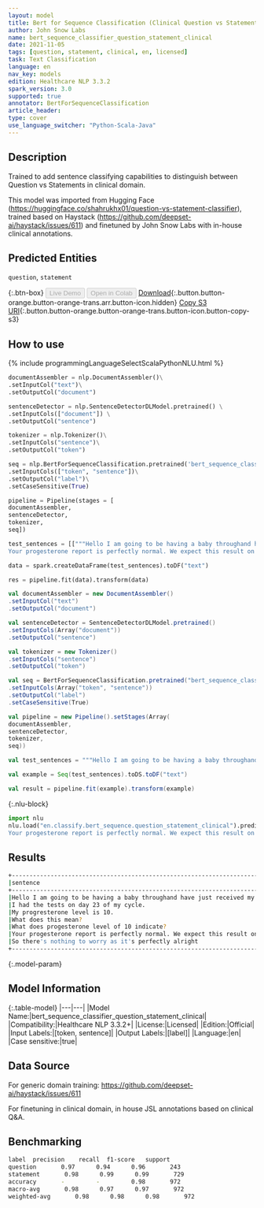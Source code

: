 ```yaml
---
layout: model
title: Bert for Sequence Classification (Clinical Question vs Statement)
author: John Snow Labs
name: bert_sequence_classifier_question_statement_clinical
date: 2021-11-05
tags: [question, statement, clinical, en, licensed]
task: Text Classification
language: en
nav_key: models
edition: Healthcare NLP 3.3.2
spark_version: 3.0
supported: true
annotator: BertForSequenceClassification
article_header:
type: cover
use_language_switcher: "Python-Scala-Java"
---
```



## Description


Trained to add sentence classifying capabilities to distinguish between Question vs Statements in clinical domain.


This model was imported from Hugging Face (https://huggingface.co/shahrukhx01/question-vs-statement-classifier), trained based on Haystack (https://github.com/deepset-ai/haystack/issues/611) and finetuned by John Snow Labs with in-house clinical annotations.


## Predicted Entities


`question`, `statement`


{:.btn-box}
<button class="button button-orange" disabled>Live Demo</button>
<button class="button button-orange" disabled>Open in Colab</button>
[Download](https://s3.amazonaws.com/auxdata.johnsnowlabs.com/clinical/models/bert_sequence_classifier_question_statement_clinical_en_3.3.2_3.0_1636106577489.zip){:.button.button-orange.button-orange-trans.arr.button-icon.hidden}
[Copy S3 URI](s3://auxdata.johnsnowlabs.com/clinical/models/bert_sequence_classifier_question_statement_clinical_en_3.3.2_3.0_1636106577489.zip){:.button.button-orange.button-orange-trans.button-icon.button-copy-s3}


## How to use






<div class="tabs-box" markdown="1">
{% include programmingLanguageSelectScalaPythonNLU.html %}

```python
documentAssembler = nlp.DocumentAssembler()\
.setInputCol("text")\
.setOutputCol("document")

sentenceDetector = nlp.SentenceDetectorDLModel.pretrained() \
.setInputCols(["document"]) \
.setOutputCol("sentence")

tokenizer = nlp.Tokenizer()\
.setInputCols("sentence")\
.setOutputCol("token")

seq = nlp.BertForSequenceClassification.pretrained('bert_sequence_classifier_question_statement_clinical', 'en', 'clinical/models')\
.setInputCols(["token", "sentence"])\
.setOutputCol("label")\
.setCaseSensitive(True)

pipeline = Pipeline(stages = [
documentAssembler,
sentenceDetector,
tokenizer,
seq])

test_sentences = [["""Hello I am going to be having a baby throughand have just received my medical results before I have my tubes tested. I had the tests on day 23 of my cycle. My progresterone level is 10. What does this mean? What does progesterone level of 10 indicate?
Your progesterone report is perfectly normal. We expect this result on day 23rd of the cycle.So there's nothing to worry as it's perfectly alright"""]]

data = spark.createDataFrame(test_sentences).toDF("text")

res = pipeline.fit(data).transform(data)
```
```scala
val documentAssembler = new DocumentAssembler()
.setInputCol("text")
.setOutputCol("document")

val sentenceDetector = SentenceDetectorDLModel.pretrained()
.setInputCols(Array("document"))
.setOutputCol("sentence")

val tokenizer = new Tokenizer()
.setInputCols("sentence")
.setOutputCol("token")

val seq = BertForSequenceClassification.pretrained("bert_sequence_classifier_question_statement_clinical", "en", "clinical/models")
.setInputCols(Array("token", "sentence"))
.setOutputCol("label")
.setCaseSensitive(True)

val pipeline = new Pipeline().setStages(Array(
documentAssembler,
sentenceDetector,
tokenizer,
seq))

val test_sentences = """Hello I am going to be having a baby throughand have just received my medical results before I have my tubes tested. I had the tests on day 23 of my cycle. My progresterone level is 10. What does this mean? What does progesterone level of 10 indicate? Your progesterone report is perfectly normal. We expect this result on day 23rd of the cycle.So there's nothing to worry as it's perfectly alright"""

val example = Seq(test_sentences).toDS.toDF("text")

val result = pipeline.fit(example).transform(example)
```


{:.nlu-block}
```python
import nlu
nlu.load("en.classify.bert_sequence.question_statement_clinical").predict("""Hello I am going to be having a baby throughand have just received my medical results before I have my tubes tested. I had the tests on day 23 of my cycle. My progresterone level is 10. What does this mean? What does progesterone level of 10 indicate?
Your progesterone report is perfectly normal. We expect this result on day 23rd of the cycle.So there's nothing to worry as it's perfectly alright""")
```

</div>


## Results


```bash
+--------------------------------------------------------------------------------------------------------------------+---------+
|sentence                                                                                                            |label    |
+--------------------------------------------------------------------------------------------------------------------+---------+
|Hello I am going to be having a baby throughand have just received my medical results before I have my tubes tested.|statement|
|I had the tests on day 23 of my cycle.                                                                              |statement|
|My progresterone level is 10.                                                                                       |statement|
|What does this mean?                                                                                                |question |
|What does progesterone level of 10 indicate?                                                                        |question |
|Your progesterone report is perfectly normal. We expect this result on day 23rd of the cycle.                       |statement|
|So there's nothing to worry as it's perfectly alright                                                               |statement|
+--------------------------------------------------------------------------------------------------------------------+---------
```


{:.model-param}
## Model Information


{:.table-model}
|---|---|
|Model Name:|bert_sequence_classifier_question_statement_clinical|
|Compatibility:|Healthcare NLP 3.3.2+|
|License:|Licensed|
|Edition:|Official|
|Input Labels:|[token, sentence]|
|Output Labels:|[label]|
|Language:|en|
|Case sensitive:|true|


## Data Source


For generic domain training:
https://github.com/deepset-ai/haystack/issues/611


For finetuning in clinical domain, in house JSL annotations based on clinical Q&A.


## Benchmarking


```bash
label  precision    recall  f1-score   support
question       0.97      0.94      0.96       243
statement       0.98      0.99      0.99       729
accuracy       -         -         0.98       972
macro-avg       0.98      0.97      0.97       972
weighted-avg       0.98      0.98      0.98       972
```
<!--stackedit_data:
eyJoaXN0b3J5IjpbNjA0Mjk4ODkyXX0=
-->